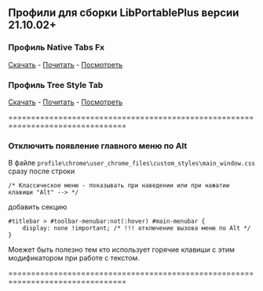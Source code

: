 ## Профили для сборки LibPortablePlus версии 21.10.02+

### Профиль Native Tabs Fx
[Скачать](https://github.com/wvxwxvw/LibPortablePlus/raw/main/Profiles_91_ESR_LPP/profile-ntfex/Firefox.91.ESR.LPP.profile-ntfex_211024p.7z)  -  [Почитать](https://github.com/wvxwxvw/LibPortablePlus/blob/main/Profiles_91_ESR_LPP/profile-ntfex/Readme.md)  -  [Посмотреть](https://github.com/wvxwxvw/LibPortablePlus/blob/main/Profiles_91_ESR_LPP/ntfex-screen.md)  
  
### Профиль Tree Style Tab
[Скачать](https://github.com/wvxwxvw/LibPortablePlus/raw/main/Profiles_91_ESR_LPP/profile-tstex/Firefox.91.ESR.LPP.profile-tstex_211024p.7z)  -  [Почитать](https://github.com/wvxwxvw/LibPortablePlus/blob/main/Profiles_91_ESR_LPP/profile-tstex/Readme.md)  -  [Посмотреть](https://github.com/wvxwxvw/LibPortablePlus/blob/main/Profiles_91_ESR_LPP/tstex-screen.md)  
  
================================================================================  
  
### Отключить появление главного меню по Alt  
  
В файле `profile\chrome\user_chrome_files\custom_styles\main_window.css`  
сразу после строки
```
/* Классическое меню - показывать при наведении или при нажатии клавиши "Alt" --> */
```
добавить секцию
```
#titlebar > #toolbar-menubar:not(:hover) #main-menubar {
    display: none !important; /* !!! отключение вызова меню по Alt */
}
```
Моежет быть полезно тем кто использует горячие клавиши с этим модификатором при работе с текстом.  
  
================================================================================
